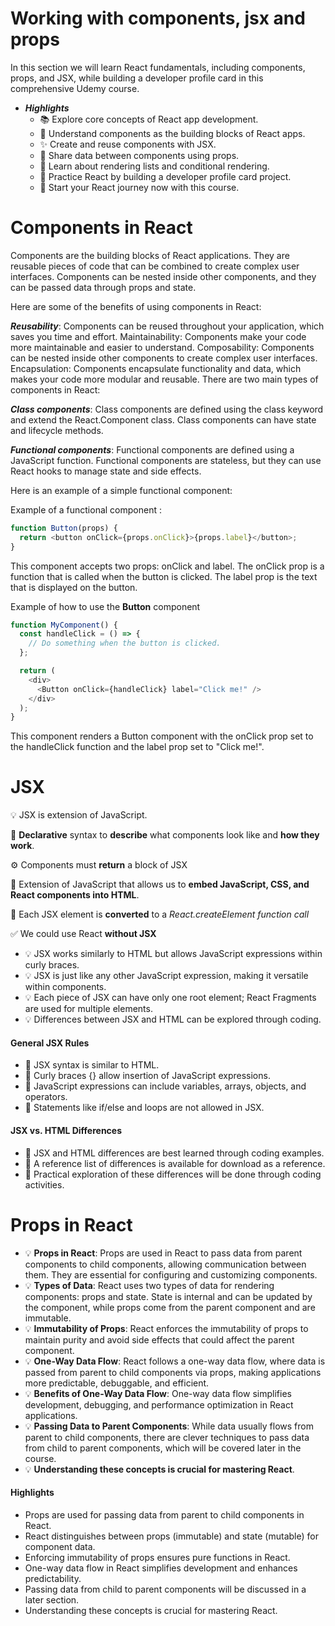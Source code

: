 # Working with components, jsx and props

In this section we will learn React fundamentals, including components, props, and JSX, while building a developer profile card in this comprehensive Udemy course.

- **_Highlights_**
  - 📚 Explore core concepts of React app development.
  - 🔄 Understand components as the building blocks of React apps.
  - ✨ Create and reuse components with JSX.
  - 🔄 Share data between components using props.
  - 📝 Learn about rendering lists and conditional rendering.
  - 🚀 Practice React by building a developer profile card project.
  - 🎯 Start your React journey now with this course.

# Components in React

Components are the building blocks of React applications. They are reusable pieces of code that can be combined to create complex user interfaces. Components can be nested inside other components, and they can be passed data through props and state.

Here are some of the benefits of using components in React:

**_Reusability_**: Components can be reused throughout your application, which saves you time and effort.
Maintainability: Components make your code more maintainable and easier to understand.
Composability: Components can be nested inside other components to create complex user interfaces.
Encapsulation: Components encapsulate functionality and data, which makes your code more modular and reusable.
There are two main types of components in React:

**_Class components_**: Class components are defined using the class keyword and extend the React.Component class. Class components can have state and lifecycle methods.

**_Functional components_**: Functional components are defined using a JavaScript function. Functional components are stateless, but they can use React hooks to manage state and side effects.

Here is an example of a simple functional component:

Example of a functional component :

```JavaScript
function Button(props) {
  return <button onClick={props.onClick}>{props.label}</button>;
}
```

This component accepts two props: onClick and label. The onClick prop is a function that is called when the button is clicked. The label prop is the text that is displayed on the button.

Example of how to use the **Button** component

```JavaScript
function MyComponent() {
  const handleClick = () => {
    // Do something when the button is clicked.
  };

  return (
    <div>
      <Button onClick={handleClick} label="Click me!" />
    </div>
  );
}
```

This component renders a Button component with the onClick prop set to the handleClick function and the label prop set to "Click me!".

# JSX

💡 JSX is extension of JavaScript.

📝 **Declarative** syntax to **describe** what components look like and **how they work**.

⚙️ Components must **return** a block of JSX

🧩 Extension of JavaScript that allows us to **embed JavaScript, CSS, and React components into HTML**.

🔄 Each JSX element is **converted** to a _React.createElement function call_

✅ We could use React **without JSX**

- 💡 JSX works similarly to HTML but allows JavaScript expressions within curly braces.
- 💡 JSX is just like any other JavaScript expression, making it versatile within components.
- 💡 Each piece of JSX can have only one root element; React Fragments are used for multiple elements.
- 💡 Differences between JSX and HTML can be explored through coding.

#### General JSX Rules
- 🧮 JSX syntax is similar to HTML.
- 🧮 Curly braces {} allow insertion of JavaScript expressions.
- 🧮 JavaScript expressions can include variables, arrays, objects, and operators.
- 🧮 Statements like if/else and loops are not allowed in JSX.

#### JSX vs. HTML Differences
- 🔄 JSX and HTML differences are best learned through coding examples.
- 🔄 A reference list of differences is available for download as a reference.
- 🔄 Practical exploration of these differences will be done through coding activities.

# Props in React

- 💡 **Props in React**: Props are used in React to pass data from parent components to child components, allowing communication between them. They are essential for configuring and customizing components.
- 💡 **Types of Data**: React uses two types of data for rendering components: props and state. State is internal and can be updated by the component, while props come from the parent component and are immutable.
- 💡 **Immutability of Props**: React enforces the immutability of props to maintain purity and avoid side effects that could affect the parent component.
- 💡 **One-Way Data Flow**: React follows a one-way data flow, where data is passed from parent to child components via props, making applications more predictable, debuggable, and efficient.
- 💡 **Benefits of One-Way Data Flow**: One-way data flow simplifies development, debugging, and performance optimization in React applications.
- 💡 **Passing Data to Parent Components**: While data usually flows from parent to child components, there are clever techniques to pass data from child to parent components, which will be covered later in the course.
- 💡 **Understanding these concepts is crucial for mastering React**.

#### Highlights

- Props are used for passing data from parent to child components in React.
- React distinguishes between props (immutable) and state (mutable) for component data.
- Enforcing immutability of props ensures pure functions in React.
- One-way data flow in React simplifies development and enhances predictability.
- Passing data from child to parent components will be discussed in a later section.
- Understanding these concepts is crucial for mastering React.

